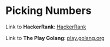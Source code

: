 # Picking Numbers

Link to **HackerRank**: [HackerRank](https://www.hackerrank.com/challenges/non-divisible-subset/problem)

Link to **The Play Golang**: [play.golang.org](https://play.golang.org/p/I0imezw33IS)